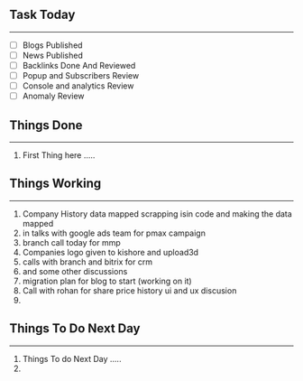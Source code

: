 
## Task Today
---
- [ ] Blogs Published
- [ ] News Published
- [ ] Backlinks Done And Reviewed
- [ ] Popup and Subscribers Review
- [ ] Console and analytics Review 
- [ ] Anomaly Review

## Things Done 
---
1.  First Thing here .....

## Things Working
---
1. Company History data mapped scrapping isin code and making the data mapped
2. in talks with google ads team for pmax campaign
3. branch call today for mmp
4. Companies logo given to kishore and upload3d 
5. calls with branch and bitrix for crm 
6. and some other discussions 
7. migration plan for blog to start (working on it)
8. Call with rohan for share price history ui and ux discusion 
9. 

## Things To Do Next Day 
---
1.  Things To do Next Day .....
2. 




